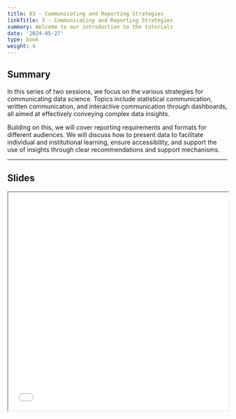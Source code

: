 ```yaml
---
title: 03 - Communicating and Reporting Strategies
linkTitle: 3 - Communicating and Reporting Strategies
summary: Welcome to our introduction to the tutorials
date: '2024-05-27'
type: book
weight: 4
---
```


## Summary

In this series of two sessions, we focus on the various strategies for communicating data science. Topics include statistical communication, written communication, and interactive communication through dashboards, all aimed at effectively conveying complex data insights.

Building on this, we will cover reporting requirements and formats for different audiences. We will discuss how to present data to facilitate individual and institutional learning, ensure accessibility, and support the use of insights through clear recommendations and support mechanisms.

---

## Slides

<iframe src="../d5s3-communication-and-reporting.pdf#view=fit" width="100%" height="500px">
    </iframe>

<!--
## Courses in this program

{{< list_children >}}

{{< figure src="featured.jpg" >}}

{{< callout note >}}
The parameter $\mu$ is the mean or expectation of the distribution.
$\sigma$ is its standard deviation.
The variance of the distribution is $\sigma^{2}$.
{{< /callout >}}
-->
